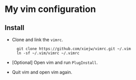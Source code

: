 # My vim configuration

## Install 

- Clone and link the `vimrc`.

        git clone https://github.com/xiejw/vimrc.git ~/.vim
        ln -sf ~/.vim/vimrc ~/.vimrc

- [Optional] Open vim and run `PlugInstall`. 
- Quit vim and open vim again.
